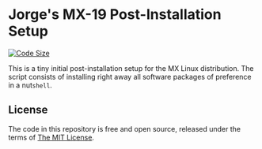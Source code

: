 # Jorge's MX-19 Post-Installation Setup

[![Code Size](https://img.shields.io/github/languages/code-size/jaflonu/mxwizard?style=popout-square)](https://github.com/jaflonu/mxwizard/search?l=shell "Code Size")

This is a tiny initial post-installation setup for the MX Linux distribution. The script consists of installing right away all software packages of preference in a nut`shell`.


## License

The code in this repository is free and open source, released under the terms of [The MIT License](https://mit-license.org).
